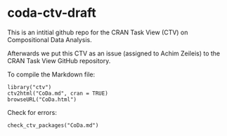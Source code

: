 # coda-ctv-draft

This is an intitial github repo for the CRAN Task View (CTV) on Compositional Data Analysis. 

Afterwards we put this CTV as an issue (assigned to Achim Zeileis) to the CRAN Task View 
GitHub repository.

To compile the Markdown file:

```{r}
library("ctv")
ctv2html("CoDa.md", cran = TRUE)
browseURL("CoDa.html")
```

Check for errors:

```{r}
check_ctv_packages("CoDa.md")
```
